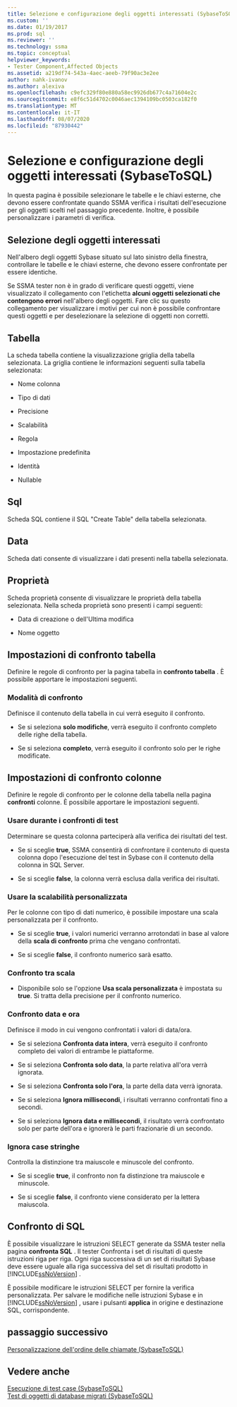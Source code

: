 ```yaml
---
title: Selezione e configurazione degli oggetti interessati (SybaseToSQL) | Microsoft Docs
ms.custom: ''
ms.date: 01/19/2017
ms.prod: sql
ms.reviewer: ''
ms.technology: ssma
ms.topic: conceptual
helpviewer_keywords:
- Tester Component,Affected Objects
ms.assetid: a219df74-543a-4aec-aeeb-79f90ac3e2ee
author: nahk-ivanov
ms.author: alexiva
ms.openlocfilehash: c9efc329f80e880a58ec9926db677c4a71604e2c
ms.sourcegitcommit: e8f6c51d4702c0046aec1394109bc0503ca182f0
ms.translationtype: MT
ms.contentlocale: it-IT
ms.lasthandoff: 08/07/2020
ms.locfileid: "87930442"
---
```

# <a name="selecting-and-configuring-affected-objects-sybasetosql"></a>Selezione e configurazione degli oggetti interessati (SybaseToSQL)
In questa pagina è possibile selezionare le tabelle e le chiavi esterne, che devono essere confrontate quando SSMA verifica i risultati dell'esecuzione per gli oggetti scelti nel passaggio precedente. Inoltre, è possibile personalizzare i parametri di verifica.  
  
## <a name="selection-of-affected-objects"></a>Selezione degli oggetti interessati  
Nell'albero degli oggetti Sybase situato sul lato sinistro della finestra, controllare le tabelle e le chiavi esterne, che devono essere confrontate per essere identiche.  
  
Se SSMA tester non è in grado di verificare questi oggetti, viene visualizzato il collegamento con l'etichetta **alcuni oggetti selezionati che contengono errori** nell'albero degli oggetti. Fare clic su questo collegamento per visualizzare i motivi per cui non è possibile confrontare questi oggetti e per deselezionare la selezione di oggetti non corretti.  
  
## <a name="table"></a>Tabella  
La scheda tabella contiene la visualizzazione griglia della tabella selezionata. La griglia contiene le informazioni seguenti sulla tabella selezionata:  
  
-   Nome colonna  
  
-   Tipo di dati  
  
-   Precisione  
  
-   Scalabilità  
  
-   Regola  
  
-   Impostazione predefinita  
  
-   Identità  
  
-   Nullable  
  
## <a name="sql"></a>Sql  
Scheda SQL contiene il SQL "Create Table" della tabella selezionata.  
  
## <a name="data"></a>Data  
Scheda dati consente di visualizzare i dati presenti nella tabella selezionata.  
  
## <a name="properties"></a>Proprietà  
Scheda proprietà consente di visualizzare le proprietà della tabella selezionata. Nella scheda proprietà sono presenti i campi seguenti:  
  
-   Data di creazione o dell'Ultima modifica  
  
-   Nome oggetto  
  
## <a name="table-comparison-settings"></a>Impostazioni di confronto tabella  
Definire le regole di confronto per la pagina tabella in **confronto tabella** . È possibile apportare le impostazioni seguenti.  
  
### <a name="comparison-mode"></a>Modalità di confronto  
Definisce il contenuto della tabella in cui verrà eseguito il confronto.  
  
-   Se si seleziona **solo modifiche**, verrà eseguito il confronto completo delle righe della tabella.  
  
-   Se si seleziona **completo**, verrà eseguito il confronto solo per le righe modificate.  
  
## <a name="column-comparison-settings"></a>Impostazioni di confronto colonne  
Definire le regole di confronto per le colonne della tabella nella pagina **confronti** colonne. È possibile apportare le impostazioni seguenti.  
  
### <a name="use-during-test-comparisons"></a>Usare durante i confronti di test  
Determinare se questa colonna parteciperà alla verifica dei risultati del test.  
  
-   Se si sceglie **true**, SSMA consentirà di confrontare il contenuto di questa colonna dopo l'esecuzione del test in Sybase con il contenuto della colonna in SQL Server.
  
-   Se si sceglie **false**, la colonna verrà esclusa dalla verifica dei risultati.  
  
### <a name="use-custom-scale"></a>Usare la scalabilità personalizzata  
Per le colonne con tipo di dati numerico, è possibile impostare una scala personalizzata per il confronto.  
  
-   Se si sceglie **true**, i valori numerici verranno arrotondati in base al valore della **scala di confronto** prima che vengano confrontati.  
  
-   Se si sceglie **false**, il confronto numerico sarà esatto.  
  
### <a name="comparing-scale"></a>Confronto tra scala  
  
-   Disponibile solo se l'opzione **Usa scala personalizzata** è impostata su **true**. Si tratta della precisione per il confronto numerico.  
  
### <a name="date-time-comparing"></a>Confronto data e ora  
Definisce il modo in cui vengono confrontati i valori di data/ora.  
  
-   Se si seleziona **Confronta data intera**, verrà eseguito il confronto completo dei valori di entrambe le piattaforme.  
  
-   Se si seleziona **Confronta solo data**, la parte relativa all'ora verrà ignorata.  
  
-   Se si seleziona **Confronta solo l'ora**, la parte della data verrà ignorata.  
  
-   Se si seleziona **Ignora millisecondi**, i risultati verranno confrontati fino a secondi.  
  
-   Se si seleziona **Ignora data e millisecondi**, il risultato verrà confrontato solo per parte dell'ora e ignorerà le parti frazionarie di un secondo.  
  
### <a name="ignore-strings-case"></a>Ignora case stringhe  
Controlla la distinzione tra maiuscole e minuscole del confronto.  
  
-   Se si sceglie **true**, il confronto non fa distinzione tra maiuscole e minuscole.  
  
-   Se si sceglie **false**, il confronto viene considerato per la lettera maiuscola.  
  
## <a name="comparing-sql"></a>Confronto di SQL  
È possibile visualizzare le istruzioni SELECT generate da SSMA tester nella pagina **confronta SQL** . Il tester Confronta i set di risultati di queste istruzioni riga per riga. Ogni riga successiva di un set di risultati Sybase deve essere uguale alla riga successiva del set di risultati prodotto in [!INCLUDE[ssNoVersion](../../includes/ssnoversion-md.md)] .  
  
È possibile modificare le istruzioni SELECT per fornire la verifica personalizzata. Per salvare le modifiche nelle istruzioni Sybase e in [!INCLUDE[ssNoVersion](../../includes/ssnoversion-md.md)] , usare i pulsanti **applica** in origine e destinazione SQL, corrispondente.  
  
## <a name="next-step"></a>passaggio successivo  
[Personalizzazione dell'ordine delle chiamate &#40;SybaseToSQL&#41;](../../ssma/sybase/customizing-calls-order-sybasetosql.md)  
  
## <a name="see-also"></a>Vedere anche  
[Esecuzione di test case &#40;SybaseToSQL&#41;](../../ssma/sybase/running-test-cases-sybasetosql.md)  
[Test di oggetti di database migrati &#40;SybaseToSQL&#41;](../../ssma/sybase/testing-migrated-database-objects-sybasetosql.md)  
  
